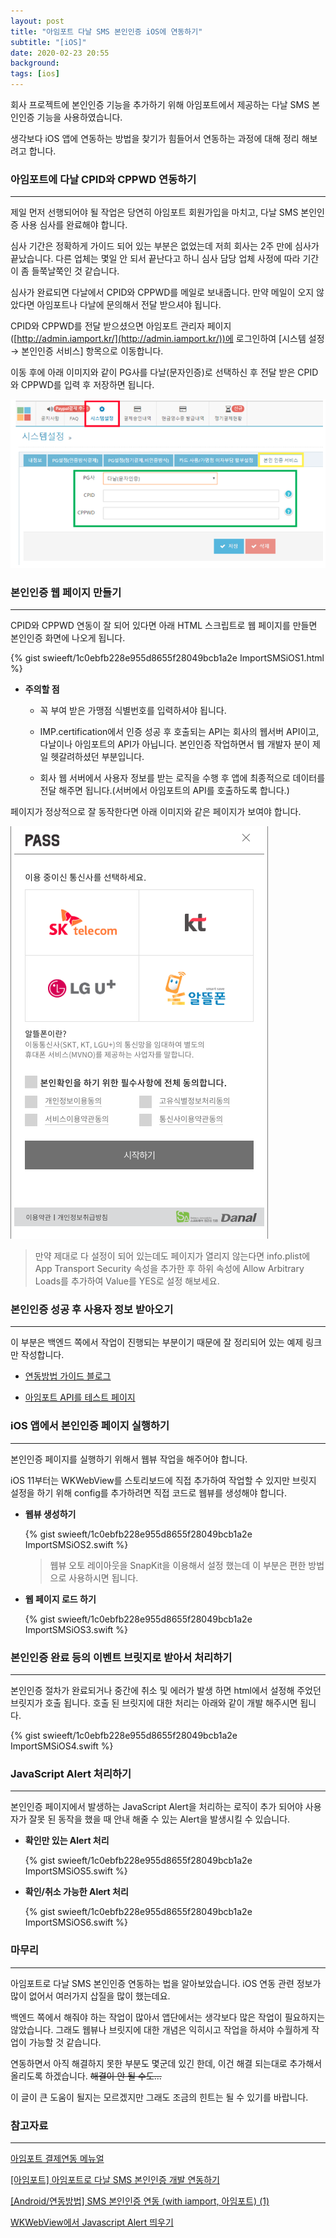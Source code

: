 ```yaml
---
layout: post
title: "아임포트 다날 SMS 본인인증 iOS에 연동하기"
subtitle: "[iOS]"
date: 2020-02-23 20:55
background: 
tags: [ios]
---
```


회사 프로젝트에 본인인증 기능을 추가하기 위해 아임포트에서 제공하는 다날 SMS 본인인증 기능을 사용하였습니다.

생각보다 iOS 앱에 연동하는 방법을 찾기가 힘들어서 연동하는 과정에 대해 정리 해보려고 합니다.

### 아임포트에 다날 CPID와 CPPWD 연동하기

---

제일 먼저 선행되어야 될 작업은 당연히 아임포트 회원가입을 마치고, 다날 SMS 본인인증 사용 심사를 완료해야 합니다. 

심사 기간은 정확하게 가이드 되어 있는 부분은 없었는데 저희 회사는 2주 만에 심사가 끝났습니다. 다른 업체는 몇일 안 되서 끝난다고 하니 심사 담당 업체 사정에 따라 기간이 좀 들쭉날쭉인 것 같습니다.

심사가 완료되면 다날에서 CPID와 CPPWD를 메일로 보내줍니다. 만약 메일이 오지 않았다면 아임포트나 다날에 문의해서 전달 받으셔야 됩니다.

CPID와 CPPWD를 전달 받으셨으면 아임포트 관리자 페이지([http://admin.iamport.kr/](http://admin.iamport.kr/))에 로그인하여 [시스템 설정 → 본인인증 서비스] 항목으로 이동합니다.

이동 후에 아래 이미지와 같이 PG사를 다날(문자인증)로 선택하신 후 전달 받은 CPID와 CPPWD를 입력 후 저장하면 됩니다.

![import1.png](/assets/images/posts/2020-02-23/import1.png)

### 본인인증 웹 페이지 만들기

---

CPID와 CPPWD 연동이 잘 되어 있다면 아래 HTML 스크립트로 웹 페이지를 만들면 본인인증 화면에 나오게 됩니다. 

<p> {% gist swieeft/1c0ebfb228e955d8655f28049bcb1a2e ImportSMSiOS1.html %} </p>

- **주의할 점**

  - 꼭 부여 받은 가맹점 식별번호를 입력하셔야 됩니다.

  - IMP.certification에서 인증 성공 후 호출되는 API는 회사의 웹서버 API이고, 다날이나 아임포트의 API가 아닙니다. 본인인증 작업하면서 웹 개발자 분이 제일 헷갈려하셨던 부분입니다. 

  - 회사 웹 서버에서 사용자 정보를 받는 로직을 수행 후 앱에 최종적으로 데이터를 전달 해주면 됩니다.(서버에서 아임포트의 API를 호출하도록 합니다.)

페이지가 정상적으로 잘 동작한다면 아래 이미지와 같은 페이지가 보여야 합니다.

![import2.png](/assets/images/posts/2020-02-23/import2.png)

> 만약 제대로 다 설정이 되어 있는데도 페이지가 열리지 않는다면 info.plist에 App Transport Security 속성을 추가한 후 하위 속성에 Allow Arbitrary Loads를 추가하여 Value를 YES로 설정 해보세요.

### 본인인증 성공 후 사용자 정보 받아오기

---

이 부분은 백엔드 쪽에서 작업이 진행되는 부분이기 때문에 잘 정리되어 있는 예제 링크만 작성합니다.

- [연동방법 가이드 블로그](https://zladnrms.tistory.com/61)

- [아임포트 API를 테스트 페이지](https://api.iamport.kr)

### iOS 앱에서 본인인증 페이지 실행하기

---

본인인증 페이지를 실행하기 위해서 웹뷰 작업을 해주어야 합니다.

iOS 11부터는 WKWebView를 스토리보드에 직접 추가하여 작업할 수 있지만 브릿지 설정을 하기 위해 config를 추가하려면 직접 코드로 웹뷰를 생성해야 합니다.

- **웹뷰 생성하기**

  <p> {% gist swieeft/1c0ebfb228e955d8655f28049bcb1a2e ImportSMSiOS2.swift %} </p>

  > 웹뷰 오토 레이아웃을 SnapKit을 이용해서 설정 했는데 이 부분은 편한 방법으로 사용하시면 됩니다.

- **웹 페이지 로드 하기**

  <p> {% gist swieeft/1c0ebfb228e955d8655f28049bcb1a2e ImportSMSiOS3.swift %} </p>

### 본인인증 완료 등의 이벤트 브릿지로 받아서 처리하기

---

본인인증 절차가 완료되거나 중간에 취소 및 에러가 발생 하면 html에서 설정해 주었던 브릿지가 호출 됩니다. 호출 된 브릿지에 대한 처리는 아래와 같이 개발 해주시면 됩니다.

<p> {% gist swieeft/1c0ebfb228e955d8655f28049bcb1a2e ImportSMSiOS4.swift %} </p>

### JavaScript Alert 처리하기

---

본인인증 페이지에서 발생하는 JavaScript Alert을 처리하는 로직이 추가 되어야 사용자가 잘못 된 동작을 했을 때 안내 해줄 수 있는 Alert을 발생시킬 수 있습니다.

- **확인만 있는 Alert 처리**

  <p> {% gist swieeft/1c0ebfb228e955d8655f28049bcb1a2e ImportSMSiOS5.swift %} </p>

- **확인/취소 가능한 Alert 처리**

  <p> {% gist swieeft/1c0ebfb228e955d8655f28049bcb1a2e ImportSMSiOS6.swift %} </p>

### 마무리

---

아임포트로 다날 SMS 본인인증 연동하는 법을 알아보았습니다. iOS 연동 관련 정보가 많이 없어서 여러가지 삽질을 많이 했는데요.

백엔드 쪽에서 해줘야 하는 작업이 많아서 앱단에서는 생각보다 많은 작업이 필요하지는 않았습니다. 그래도 웹뷰나 브릿지에 대한 개념은 익히시고 작업을 하셔야 수월하게 작업이 가능할 것 같습니다.

연동하면서 아직 해결하지 못한 부분도 몇군데 있긴 한데, 이건 해결 되는대로 추가해서 올리도록 하겠습니다. ~~해결이 안 될 수도...~~ 

이 글이 큰 도움이 될지는 모르겠지만 그래도 조금의 힌트는 될 수 있기를 바랍니다.

### 참고자료

---

[아임포트 결제연동 메뉴얼](https://docs.iamport.kr/tech/mobile-authentication)

[[아임포트] 아임포트로 다날 SMS 본인인증 개발 연동하기](https://m.blog.naver.com/PostView.nhn?blogId=iamport&logNo=221004352427&proxyReferer=https%3A%2F%2Fwww.google.com%2F)

[[Android/연동방법] SMS 본인인증 연동 (with iamport, 아임포트) (1)](https://zladnrms.tistory.com/60)

[WKWebView에서 Javascript Alert 띄우기](https://kka7.tistory.com/69)
